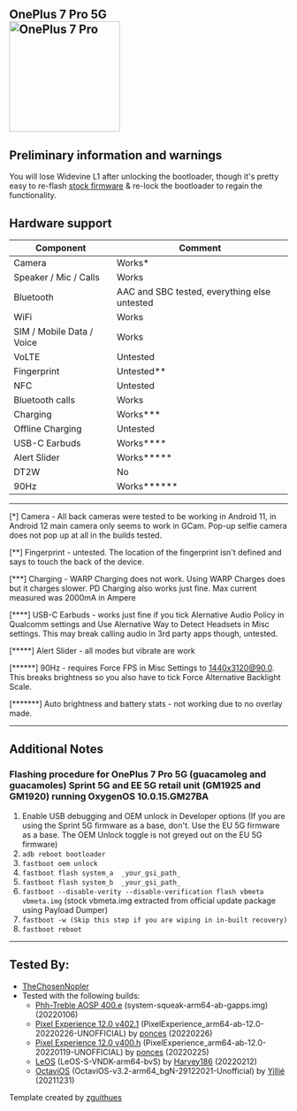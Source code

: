 ## OnePlus 7 Pro 5G <br> <img src="https://cdn2.gsmarena.com/vv/bigpic/oneplus-7-pro-r1.jpg" alt="OnePlus 7 Pro" width="200"/>

## Preliminary information and warnings
You will lose Widevine L1 after unlocking the bootloader, though it's pretty easy to re-flash [stock firmware](https://forum.xda-developers.com/showthread.php?t=3930585) & re-lock the bootloader to regain the functionality.

## Hardware support

| Component                 |      Comment                                              |
|---------------------------|-----------------------------------------------------------|
| Camera                    | Works*                                                    |
| Speaker / Mic / Calls     | Works                                                     |
| Bluetooth                 | AAC and SBC tested, everything else untested              |
| WiFi                      | Works                                                     |
| SIM / Mobile Data / Voice | Works                                                     |
| VoLTE                     | Untested                                                  |
| Fingerprint               | Untested**                                                |
| NFC                       | Untested                                                  |
| Bluetooth calls           | Works                                                     |
| Charging                  | Works***                                                  |
| Offline Charging          | Untested                                                  |
| USB-C Earbuds             | Works****                                                 |
| Alert Slider              | Works*****                                                |
| DT2W                      | No                                                        |
| 90Hz                      | Works******                                               |
---

[*] Camera - All back cameras were tested to be working in Android 11, in Android 12 main camera only seems to work in GCam. Pop-up selfie camera does not pop up at all in the  builds tested.

[**] Fingerprint - untested. The location of the fingerprint isn't defined and says to touch the back of the device.

[***] Charging - WARP Charging does not work. Using WARP Charges does but it charges slower. PD Charging also works just fine. Max current measured was 2000mA in Ampere

[****] USB-C Earbuds - works just fine if you tick Alernative Audio Policy in Qualcomm settings and Use Alernative Way to Detect Headsets in Misc settings. This may break calling audio in 3rd party apps though, untested.

[*****] Alert Slider - all modes but vibrate are work

[******] 90Hz - requires Force FPS in Misc Settings to 1440x3120@90.0. This breaks brightness so you also have to tick Force Alternative Backlight Scale.

[*******] Auto brightness and battery stats - not working due to no overlay made.

***
## Additional Notes



### Flashing procedure for OnePlus 7 Pro 5G (guacamoleg and guacamoles) Sprint 5G and EE 5G retail unit (GM1925 and GM1920) running OxygenOS 10.0.15.GM27BA
1. Enable USB debugging and OEM unlock in Developer options (If you are using the Sprint 5G firmware as a base, don't. Use the EU 5G firmware as a base. The OEM Unlock toggle is not greyed out on the EU 5G firmware)
2. `adb reboot bootloader`
3. `fastboot oem unlock` 
4. `fastboot flash system_a  _your_gsi_path_`
5. `fastboot flash system_b  _your_gsi_path_`
6. `fastboot --disable-verity --disable-verification flash vbmeta vbmeta.img` (stock vbmeta.img extracted from official update package using Payload Dumper)
7. `fastboot -w (Skip this step if you are wiping in in-built recovery)`
8. `fastboot reboot`
***

## Tested By:
* [TheChosenNopler](https://github.com/thechosennopler)
* Tested with the following builds:
    * [Phh-Treble AOSP 400.e](https://github.com/phhusson/treble_experimentations/releases/tag/v400.e) (system-squeak-arm64-ab-gapps.img) (20220106)
    * [Pixel Experience 12.0 v402.1](https://github.com/ponces/treble_build_pe/releases/tag/v402.1) (PixelExperience_arm64-ab-12.0-20220226-UNOFFICIAL) by [ponces](https://github.com/ponces) (20220226)
    * [Pixel Experience 12.0 v400.h](https://github.com/ponces/treble_build_pe/releases/tag/v400.h) (PixelExperience_arm64-ab-12.0-20220119-UNOFFICIAL) by [ponces](https://github.com/ponces) (20220225)
    * [LeOS](https://leos-gsi.de/downloads/LeOS-S/Feb/) (LeOS-S-VNDK-arm64-bvS) by [Harvey186](https://t.me/harvey186) (20220212)
    * [OctaviOS](https://sourceforge.net/projects/yilliee-projects/files/GSIs/Octavi/v3.2/) (OctaviOS-v3.2-arm64_bgN-29122021-Unofficial) by [Yillié](https://github.com/Yilliee) (20211231)


Template created by [zguithues](https://github.com/zguithues)
